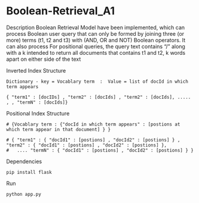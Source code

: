 # Boolean-Retrieval_A1

Description
    Boolean Retrieval Model have been implemented, which can process Boolean user query that can only be formed by joining three (or more) terms (t1, t2 and t3) with (AND, OR and NOT) Boolean operators. It can also process For positional queries, the query text contains “/” along with a k intended to return all documents that contains t1 and t2, k words apart on either side of the text

Inverted Index Structure
    
    Dictionary - key = Vocablary term  :  Value = list of docId in which term appears 
    
    { "term1" : [docIDs] , "term2" : [docIds] , "term2" : [docIds], ..... , , "termN" : [docIds]}

Positional Index Structure

    # {Vocablary term : {"docId in which term appears" : [postions at which term appear in that document] } } 
    
    # { "term1" : { "docId1" : [postions] , "docId2" : [postions] } , "term2" : { "docId1" : [postions] , "docId2" : [postions] },
    #   .... "termN" : { "docId1" : [postions] , "docId2" : [postions] } }

Dependencies

    pip install flask

Run

    python app.py
